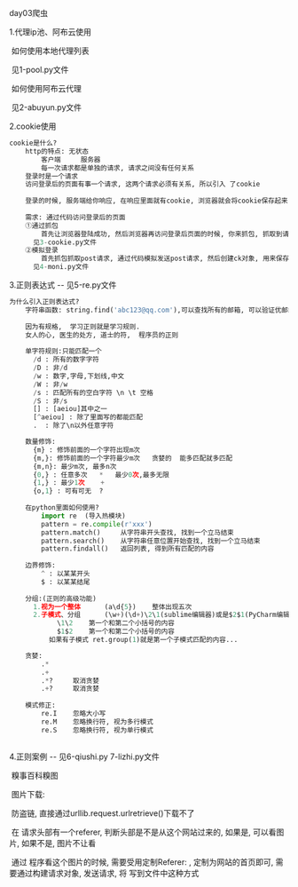 day03爬虫

1.代理ip池、阿布云使用

​	如何使用本地代理列表

​		见1-pool.py文件

​	如何使用阿布云代理

​		见2-abuyun.py文件

2.cookie使用

```python
cookie是什么? 
	http的特点: 无状态
    	客户端		服务器
      	每一次请求都是单独的请求, 请求之间没有任何关系
    登录时是一个请求
    访问登录后的页面有事一个请求, 这两个请求必须有关系, 所以引入 了cookie
    
    登录的时候, 服务端给你响应, 在响应里面就有cookie, 浏览器就会将cookie保存起来, 下次再请求的时候, 就会带着cookie来访问
    
    需求: 通过代码访问登录后的页面
    ①通过抓包
    	首先让浏览器登陆成功, 然后浏览器再访问登录后页面的时候, 你来抓包, 抓取到请求头里的cookie信息, 然后写到代码中即可
      见3-cookie.py文件
    ②模拟登录
    	首先抓包抓取post请求, 通过代码模拟发送post请求, 然后创建ck对象, 用来保存和携带cookie即可
      见4-moni.py文件
```

3.正则表达式		-- 见5-re.py文件

```python
为什么引入正则表达式?
	字符串函数: string.find('abc123@qq.com'),可以查找所有的邮箱, 可以验证优邮箱格式是否正确, 可以匹配一类东西
    
    因为有规格,  学习正则就是学习规则.
    女人的心, 医生的处方, 道士的符,  程序员的正则
    
    单字符规则:只能匹配一个
      /d : 所有的数字字符
      /D : 非/d
      /w : 数字,字母,下划线,中文
      /W : 非/w
      /s : 匹配所有的空白字符 \n \t 空格
      /S : 非/s
      [] : [aeiou]其中之一
      [^aeiou] : 除了里面写的都能匹配
      .  : 除了\n以外任意字符

	数量修饰: 
      {m} : 修饰前面的一个字符出现m次
      {m,}: 修饰前面的一个字符最少m次	贪婪的  能多匹配就多匹配
      {m,n}: 最少m次, 最多n次
      {0,} : 任意多次   *   最少0次,最多无限
      {1,} : 最少1次	 +
      {o,1} : 可有可无	?
        
	在python里面如何使用?
    	import re  (导入热模块)
      	pattern = re.compile(r'xxx')
      	pattern.match()		从字符串开头查找, 找到一个立马结束
        pattern.search()	从字符串任意位置开始查找, 找到一个立马结束
        pattern.findall()	返回列表, 得到所有匹配的内容
        
	边界修饰:
      	^ : 以某某开头
        $ : 以某某结尾
    
    分组:(正则的高级功能)
      1.视为一个整体		(a\d{5})	整体出现五次
      2.子模式、分组		(\w+)(\d+)\2\1(sublime编辑器)或是$2$1(PyCharm编辑器)
      		\1\2	第一个和第二个小括号的内容
        	$1$2	第一个和第二个小括号的内容
          如果有子模式 ret.group(1)就是第一个子模式匹配的内容...

	贪婪:
      	.*
        .+
        .*?		取消贪婪
        .+?		取消贪婪
        
	模式修正:
      	re.I	忽略大小写
        re.M	忽略换行符, 视为多行模式
        re.S	忽略换行符, 视为单行模式
      
```



4.正则案例		-- 见6-qiushi.py	7-lizhi.py文件

​	糗事百科糗图



​	图片下载:

​		防盗链, 直接通过urllib.request.urlretrieve()下载不了

​		在 请求头部有一个referer, 判断头部是不是从这个网站过来的, 如果是, 可以看图片, 如果不是, 图片不让看

​		通过 程序看这个图片的时候, 需要受用定制Referer: , 定制为网站的首页即可, 需要通过构建请求对象, 发送请求, 将  写到文件中这种方式

